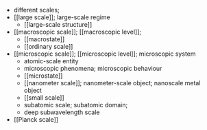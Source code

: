 - different scales; 
- [[large scale]]; large-scale regime
    - [[large-scale structure]]
- [[macroscopic scale]]; [[macroscopic level]];
    - [[macrostate]]
    - [[ordinary scale]]
- [[microscopic scale]]; [[microscopic level]]; microscopic system
    - atomic-scale entity
    - microscopic phenomena; microscopic behaviour
    - [[microstate]]
    - [[nanometer scale]]; nanometer-scale object; nanoscale metal object
    - [[small scale]]
    - subatomic scale; subatomic domain;
    - deep subwavelength scale
- [[Planck scale]]
